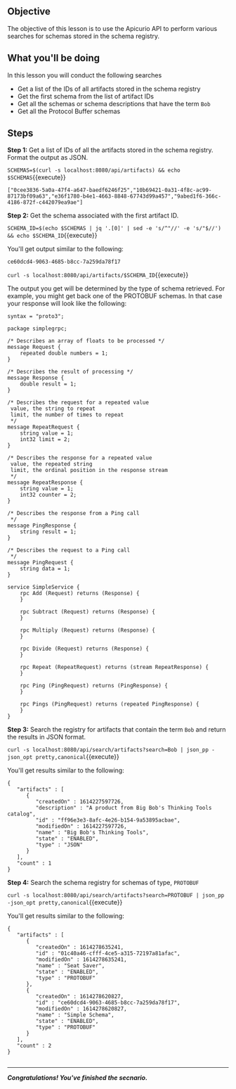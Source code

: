 ## Objective
The objective of this lesson is to use the Apicurio API to perform various searches for schemas stored in the schema registry.

## What you'll be doing

In this lesson you will conduct the following searches

* Get a list of the IDs of all artifacts stored in the schema registry
* Get the first schema from the list of artifact IDs
* Get all the schemas or schema descriptions that have the term `Bob`
* Get all the Protocol Buffer schemas


## Steps

**Step 1:** Get a list of IDs of all the artifacts stored in the schema registry. Format the output as JSON.

`SCHEMAS=$(curl -s localhost:8080/api/artifacts) && echo $SCHEMAS`{{execute}}

`["0cee3836-5a0a-47f4-a647-baedf6246f25","10b69421-0a31-4f8c-ac99-87173bf09a63","e36f1780-b4e1-4663-8848-67743d99a457","9abed1f6-366c-4186-872f-c442079ea9ae"]`

**Step 2:** Get the schema associated with the first artifact ID.


`SCHEMA_ID=$(echo $SCHEMAS | jq '.[0]' | sed -e 's/^"//' -e 's/"$//') && echo $SCHEMA_ID`{{execute}}

You'll get output similar to the following:

`ce60dcd4-9063-4685-b8cc-7a259da78f17`

`curl -s localhost:8080/api/artifacts/$SCHEMA_ID`{{execute}}

The output you get will be determined by the type of schema retrieved. For example, you might get back one of the PROTOBUF schemas. In that case your response will look like the following:

```
syntax = "proto3";

package simplegrpc;

/* Describes an array of floats to be processed */
message Request {
    repeated double numbers = 1;
}

/* Describes the result of processing */
message Response {
    double result = 1;
}

/* Describes the request for a repeated value
 value, the string to repeat
 limit, the number of times to repeat
 */
message RepeatRequest {
    string value = 1;
    int32 limit = 2;
}

/* Describes the response for a repeated value
 value, the repeated string
 limit, the ordinal position in the response stream
 */
message RepeatResponse {
    string value = 1;
    int32 counter = 2;
}

/* Describes the response from a Ping call
 */
message PingResponse {
    string result = 1;
}

/* Describes the request to a Ping call
 */
message PingRequest {
    string data = 1;
}

service SimpleService {
    rpc Add (Request) returns (Response) {
    }

    rpc Subtract (Request) returns (Response) {
    }

    rpc Multiply (Request) returns (Response) {
    }

    rpc Divide (Request) returns (Response) {
    }

    rpc Repeat (RepeatRequest) returns (stream RepeatResponse) {
    }

    rpc Ping (PingRequest) returns (PingResponse) {
    }

    rpc Pings (PingRequest) returns (repeated PingResponse) {
    }
}
```



**Step 3:** Search the registry for artifacts that contain the term `Bob` and return the results in JSON format.

`curl -s localhost:8080/api/search/artifacts?search=Bob | json_pp -json_opt pretty,canonical`{{execute}}

You'll get results similar to the following:

```
{
   "artifacts" : [
      {
         "createdOn" : 1614227597726,
         "description" : "A product from Big Bob's Thinking Tools catalog",
         "id" : "ff96e3e3-8afc-4e26-b154-9a53895acbae",
         "modifiedOn" : 1614227597726,
         "name" : "Big Bob's Thinking Tools",
         "state" : "ENABLED",
         "type" : "JSON"
      }
   ],
   "count" : 1
}

```



**Step 4:** Search the schema registry for schemas of type, `PROTOBUF`


`curl -s localhost:8080/api/search/artifacts?search=PROTOBUF | json_pp -json_opt pretty,canonical`{{execute}}

You'll get results similar to the following:

```
{
   "artifacts" : [
      {
         "createdOn" : 1614278635241,
         "id" : "01c40a46-cfff-4ce5-a315-72197a81afac",
         "modifiedOn" : 1614278635241,
         "name" : "Seat Saver",
         "state" : "ENABLED",
         "type" : "PROTOBUF"
      },
      {
         "createdOn" : 1614278620827,
         "id" : "ce60dcd4-9063-4685-b8cc-7a259da78f17",
         "modifiedOn" : 1614278620827,
         "name" : "Simple Schema",
         "state" : "ENABLED",
         "type" : "PROTOBUF"
      }
   ],
   "count" : 2
}


```

---

***Congratulations! You've finished the secnario.***
